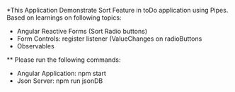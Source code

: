 *This Application Demonstrate Sort Feature in toDo application using Pipes. Based on learnings on following topics:

- Angular Reactive Forms (Sort Radio buttons)
- Form Controls: register listener (ValueChanges on radioButtons
- Observables


** Please run the following commands:
- Angular Application: npm start
- Json Server: npm run jsonDB
